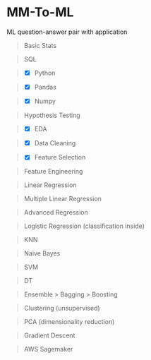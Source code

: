 # MM-To-ML
ML question-answer pair with application

> Basic Stats

> SQL

>  - [x] Python
  
  > - [x] Pandas
  
  > - [x] Numpy
  
> Hypothesis Testing

> - [x] EDA

> - [x] Data Cleaning

> - [x] Feature Selection

> Feature Engineering

> Linear Regression

> Multiple Linear Regression

> Advanced Regression

> Logistic Regression (classification inside)

> KNN

> Naive Bayes

> SVM

> DT

> Ensemble
    > Bagging
    > Boosting
  
> Clustering (unsupervised)

> PCA (dimensionality reduction)

> Gradient Descent

> AWS Sagemaker
